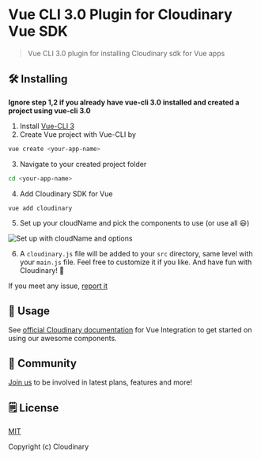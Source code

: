 # Vue CLI 3.0 Plugin for Cloudinary Vue SDK
> Vue CLI 3.0 plugin for installing Cloudinary sdk for Vue apps

## 🛠️ Installing

**Ignore step 1,2 if you already have vue-cli 3.0 installed and created a project using vue-cli 3.0**

1. Install [Vue-CLI 3](https://github.com/vuejs/vue-cli)
2. Create Vue project with Vue-CLI by

```bash
vue create <your-app-name>
```

3. Navigate to your created project folder

```bash
cd <your-app-name>
```

4. Add Cloudinary SDK for Vue

```bash
vue add cloudinary
```

5. Set up your cloudName and pick the components to use (or use all 😃)

![Set up with cloudName and options](http://bit.ly/2NOObeP)

6. A `cloudinary.js` file will be added to your `src` directory, same level with your `main.js` file. Feel free to customize it if you like. And have fun with Cloudinary! 🤟

If you meet any issue, [report it](https://github.com/cloudinary/vue-cli-plugin-cloudinary/issues)

## 🚀 Usage

See [official Cloudinary documentation](https://cloudinary.com/documentation/vue_integration) for Vue Integration to get started on using our awesome components.

## 💬 Community

[Join us](https://www.facebook.com/groups/CloudinaryCommunity) to be involved in latest plans, features and more!

## 🗒️ License

[MIT](https://opensource.org/licenses/MIT)

Copyright (c) Cloudinary